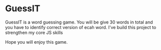 # GuessIT

GuessIT is a word guessing game. You will be give 30 words in total and you have to identify correct version of ecah word. I've build this project to strengthen my core JS skills 

Hope you will enjoy this game.
